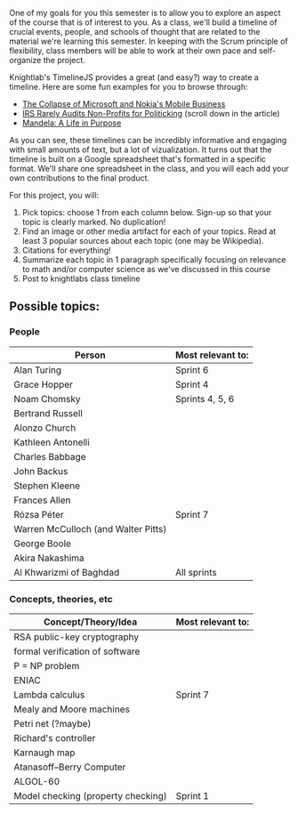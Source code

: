 One of my goals for you this semester is to allow you to explore an aspect of the course that is of interest to you.  As a class, we'll build a timeline of crucial events, people, and schools of thought that are related to the material we're learning this semester.  In keeping with the Scrum principle of flexibility, class members will be able to work at their own pace and self-organize the project.

Knightlab's TimelineJS provides a great (and easy?) way to create a timeline.  Here are some fun examples for you to browse through:
* [The Collapse of Microsoft and Nokia's Mobile Business](https://www.engadget.com/2016/04/22/microsoft-mobile-timeline/)
* [IRS Rarely Audits Non-Profits for Politicking](https://publicintegrity.org/federal-politics/irs-rarely-audits-nonprofits-for-politicking/) (scroll down in the article)
* [Mandela: A Life in Purpose](http://world.time.com/2013/12/05/nelson-mandelas-extraordinary-life-an-interactive-timeline/)

As you can see, these timelines can be incredibly informative and engaging with small amounts of text, but a lot of vizualization.  It turns out that the timeline is built on a Google spreadsheet that's formatted in a specific format.  We'll share one spreadsheet in the class, and you will each add your own contributions to the final product.

For this project, you will:
1. Pick topics: choose 1 from each column below.  Sign-up so that your topic is clearly marked.  No duplication!
2. Find an image or other media artifact for each of your topics.  Read at least 3 popular sources about each topic (one may be Wikipedia).
3. Citations for everything!
4. Summarize each topic in 1 paragraph specifically focusing on relevance to math and/or computer science as we've discussed in this course
5. Post to knightlabs class timeline <link to shared google spreadsheet here>

## Possible topics:
### People
|Person | Most relevant to: |
|----------|-------------|
Alan Turing | Sprint 6
Grace Hopper | Sprint 4
Noam Chomsky | Sprints 4, 5, 6
Bertrand Russell |
Alonzo Church | 
Kathleen Antonelli |
Charles Babbage | 
John Backus |
Stephen Kleene |
Frances Allen | 
Rózsa Péter | Sprint 7
Warren McCulloch (and Walter Pitts) |
George Boole | 
Akira Nakashima |
Al Khwarizmi of Baghdad | All sprints 

### Concepts, theories, etc
|Concept/Theory/Idea | Most relevant to: |
|----------|-------------|
RSA public-key cryptography |
formal verification of software |
P = NP problem |
ENIAC |
Lambda calculus | Sprint 7
Mealy and Moore machines |
Petri net (?maybe) |
Richard's controller |
Karnaugh map |
Atanasoff–Berry Computer |
ALGOL-60 | 
Model checking (property checking) | Sprint 1
